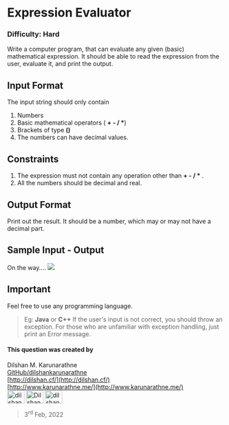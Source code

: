 # Expression Evaluator

### Difficulty: Hard

Write a computer program, that can evaluate any given (basic) mathematical expression. It should be able to read the expression from the user, evaluate it, and print the output.  

## Input Format
The input string should only contain  
1. Numbers
2. Basic mathematical operators ( **+ - / \***)
3. Brackets of type **()**
4. The numbers can have decimal values.

## Constraints
1. The expression must not contain any operation other than **+ - / \*** . 
2. All the numbers should be decimal and real. 

## Output Format
Print out the result. It should be a number, which may or may not have a decimal part. 

## Sample Input - Output
On the way....
![](outputs.png)
 

## Important
Feel free to use any programming language. 
> Eg: **Java** or **C++**
If the user's input is not correct, you should throw an exception. For those who are unfamiliar with exception handling, just print an Error message.  

#### This question was created by
Dilshan M. Karunarathne  
[GitHub/dilshankarunarathne](https://github.com/dilshankarunarathne)  
[http://dilshan.cf/](http://dilshan.cf/)  
[http://www.karunarathne.me/](http://www.karunarathne.me/)  
<a href="https://fb.com/dilshankarunarathn" target="blank"><img align="center" src="https://raw.githubusercontent.com/rahuldkjain/github-profile-readme-generator/master/src/images/icons/Social/facebook.svg" alt="dilshankarunarathn" height="30" width="40" /></a>
<a href="https://twitter.com/DilshanKarunar8" target="blank"><img align="center" src="https://raw.githubusercontent.com/rahuldkjain/github-profile-readme-generator/master/src/images/icons/Social/twitter.svg" alt="DilshanKarunar8" height="30" width="40" /></a>
<a href="https://linkedin.com/in/dilshan-karunarathne-836789225" target="blank"><img align="center" src="https://raw.githubusercontent.com/rahuldkjain/github-profile-readme-generator/master/src/images/icons/Social/linked-in-alt.svg" alt="dilshan-karunarathne-836789225" height="30" width="40" /></a>
> 3<sup>rd</sup> Feb, 2022
